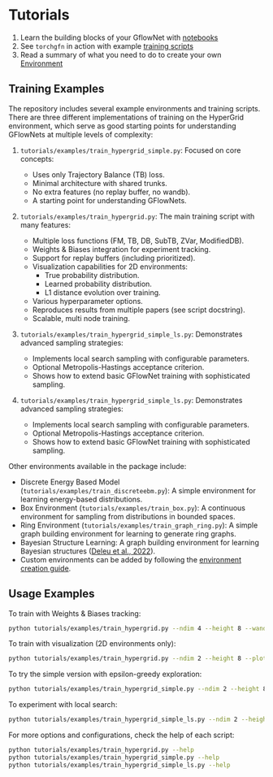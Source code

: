 # Tutorials

1. Learn the building blocks of your GflowNet with [notebooks](https://github.com/saleml/torchgfn/tree/master/tutorials/notebooks/)
2. See `torchgfn` in action with example [training scripts](https://github.com/saleml/torchgfn/tree/master/tutorials/examples/)
3. Read a summary of what you need to do to create your own [Environment](https://github.com/saleml/torchgfn/tree/master/tutorials/ENV.md)

## Training Examples

The repository includes several example environments and training scripts. There are three different implementations of training on the HyperGrid environment, which serve as good starting points for understanding GFlowNets at multiple levels of complexity:

1. `tutorials/examples/train_hypergrid_simple.py`: Focused on core concepts:
   - Uses only Trajectory Balance (TB) loss.
   - Minimal architecture with shared trunks.
   - No extra features (no replay buffer, no wandb).
   - A starting point for understanding GFlowNets.

2. `tutorials/examples/train_hypergrid.py`: The main training script with many features:
   - Multiple loss functions (FM, TB, DB, SubTB, ZVar, ModifiedDB).
   - Weights & Biases integration for experiment tracking.
   - Support for replay buffers (including prioritized).
   - Visualization capabilities for 2D environments:
     * True probability distribution.
     * Learned probability distribution.
     * L1 distance evolution over training.
   - Various hyperparameter options.
   - Reproduces results from multiple papers (see script docstring).
   - Scalable, multi node training.

3. `tutorials/examples/train_hypergrid_simple_ls.py`: Demonstrates advanced sampling strategies:
   - Implements local search sampling with configurable parameters.
   - Optional Metropolis-Hastings acceptance criterion.
   - Shows how to extend basic GFlowNet training with sophisticated sampling.

4. `tutorials/examples/train_hypergrid_simple_ls.py`: Demonstrates advanced sampling strategies:
   - Implements local search sampling with configurable parameters.
   - Optional Metropolis-Hastings acceptance criterion.
   - Shows how to extend basic GFlowNet training with sophisticated sampling.


Other environments available in the package include:
- Discrete Energy Based Model (`tutorials/examples/train_discreteebm.py`): A simple environment for learning energy-based distributions.
- Box Environment (`tutorials/examples/train_box.py`): A continuous environment for sampling from distributions in bounded spaces.
- Ring Environment (`tutorials/examples/train_graph_ring.py`): A simple graph building environment for learning to generate ring graphs.
- Bayesian Structure Learning: A graph building environment for learning Bayesian structures ([Deleu et al., 2022](https://arxiv.org/abs/2202.13903)).
- Custom environments can be added by following the [environment creation guide](docs/source/guides/creating_environments.rst).

## Usage Examples

To train with Weights & Biases tracking:
```bash
python tutorials/examples/train_hypergrid.py --ndim 4 --height 8 --wandb_project your_project_name
```

To train with visualization (2D environments only):
```bash
python tutorials/examples/train_hypergrid.py --ndim 2 --height 8 --plot
```

To try the simple version with epsilon-greedy exploration:
```bash
python tutorials/examples/train_hypergrid_simple.py --ndim 2 --height 8 --epsilon 0.1
```

To experiment with local search:
```bash
python tutorials/examples/train_hypergrid_simple_ls.py --ndim 2 --height 8 --n_local_search_loops 2 --back_ratio 0.5 --use_metropolis_hastings
```

For more options and configurations, check the help of each script:
```bash
python tutorials/examples/train_hypergrid.py --help
python tutorials/examples/train_hypergrid_simple.py --help
python tutorials/examples/train_hypergrid_simple_ls.py --help
```
